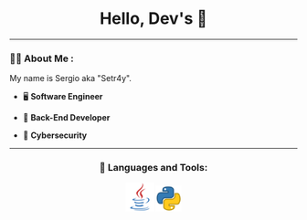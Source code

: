 <div id="header" align="center">
    <h1>Hello, Dev's 👋</h1>
</div>

---

### 👨‍💻 About Me :

<div>
    <p>My name is Sergio aka "Setr4y".</p>
</div>

- 🖥 **Software Engineer**

- 👷 **Back-End Developer**

- 🔐 **Cybersecurity**

---

<h3 align="center">🔨 Languages and Tools:</h3>
    <div align="center">
        <!-- <img src="https://github.com/devicons/devicon/blob/master/icons/java/java-original-wordmark.svg" title="JAVA" alt="JAVA" width="60" height="60"/> -->
        <!-- <img src="https://github.com/devicons/devicon/blob/master/icons/python/python-original.svg" title="PYTHON" alt="PYTHON" width="50" height="50"/> -->
        <img src='https://github.com/setr4y/setr4y/blob/main/icons/java.png' width="50" height="50"/>
        <img src='https://github.com/setr4y/setr4y/blob/main/icons/python.png' width="45" height="45"/>
    </div>
